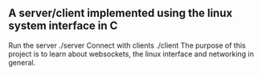 ## A server/client implemented using the linux system interface in C
Run the server
./server
Connect with clients
./client
The purpose of this project is to learn about websockets, the linux interface and networking in general.
